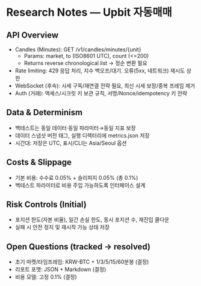 # Research Notes — Upbit 자동매매

## API Overview

- Candles (Minutes): GET /v1/candles/minutes/{unit}
  - Params: market, to (ISO8601 UTC), count (<=200)
  - Returns reverse chronological list → 정순 변환 필요
- Rate limiting: 429 응답 처리, 지수 백오프/대기. 오류(5xx, 네트워크) 재시도 상한
- WebSocket (후속): 시세 구독/재연결 전략 필요, 최신 시세 보장/중복 프레임 제거
- Auth (거래): 액세스/시크릿 키 보관 규칙, 서명/Nonce/idempotency 키 전략

## Data & Determinism

- 백테스트는 동일 데이터·동일 파라미터→동일 지표 보장
- 데이터 스냅샷 버전 태그, 실행 디렉터리에 metrics.json 저장
- 시간대: 저장은 UTC, 표시/CLI는 Asia/Seoul 옵션

## Costs & Slippage

- 기본 비용: 수수료 0.05% + 슬리피지 0.05% (총 0.1%)
- 백테스트 파라미터로 비용 주입 가능하도록 인터페이스 설계

## Risk Controls (Initial)

- 포지션 한도(자본 비율), 일간 손실 한도, 동시 포지션 수, 재진입 쿨다운
- 실패 시 안전 정지 및 재시작 가능 상태 저장

## Open Questions (tracked → resolved)

- 초기 마켓/타임프레임: KRW-BTC + 1/3/5/15/60분봉 (결정)
- 리포트 포맷: JSON + Markdown (결정)
- 비용 모델: 고정 0.1% (결정)

